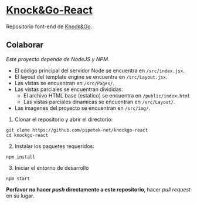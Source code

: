# [Knock&Go-React](https://github.com/pipetek-net/knockgo-react)

Repositorio font-end de [Knock&Go](https://github.com/pipetek-net/knock-and-go).

## Colaborar

_Este proyecto depende de NodeJS y NPM_.

- El código principal del servidor Node se encuentra en `/src/index.jsx`.
- El layout del template engine se encuentra en `/src/Layout.jsx`.
- Las vistas se encuentran en `/src/Pages/`.
- Las vistas parciales se encuentran divididas:
    - El archivo HTML base (estatico) se encuentra en `/public/index.html`
    - Las vistas parciales dinamicas se encuentran en `/src/Layout/`.
- Las imagenes del proyecto se encuentran en `/src/img/`.

1. Clonar el repositorio y abrir el directorio:
```
git clone https://github.com/pipetek-net/knockgo-react
cd knockgo-react
```
2. Instalar los paquetes requeridos:
```
npm install
```

3. Iniciar el entorno de desarrollo
```
npm start
```

**Porfavor no hacer _push_ directamente a este repositorio**, hacer _pull request_ en su lugar.